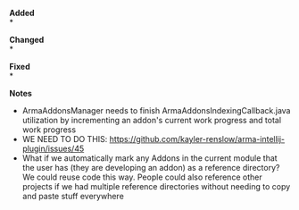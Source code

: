 **Added**  
*

**Changed**  
*

**Fixed**  
*

**Notes**
* ArmaAddonsManager needs to finish ArmaAddonsIndexingCallback.java utilization by incrementing an addon's current work progress and total work progress
* WE NEED TO DO THIS: https://github.com/kayler-renslow/arma-intellij-plugin/issues/45
* What if we automatically mark any Addons in the current module that the user has (they are developing an addon) as a reference directory?
    We could reuse code this way. People could also reference other projects if we had multiple reference directories without needing to copy and paste stuff everywhere